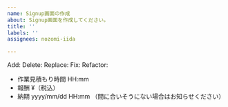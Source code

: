 ```yaml
---
name: Signup画面の作成
about: Signup画面を作成してください。
title: ''
labels: ''
assignees: nozomi-iida

---
```


Add:
Delete:
Replace:
Fix:
Refactor:

- 作業見積もり時間
HH:mm 
- 報酬
¥（税込）
- 納期
yyyy/mm/dd HH:mm
（間に合いそうにない場合はお知らせください）
